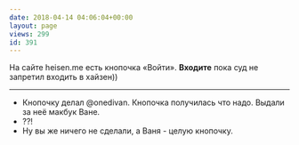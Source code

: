 ```yaml
---
date: 2018-04-14 04:06:04+00:00
layout: page
views: 299
id: 391
---
```


На сайте heisen.me есть кнопочка «Войти». **Входите** пока суд не запретил входить в хайзен))

_______________
- Кнопочку делал @onedivan. Кнопочка получилась что надо. Выдали за неё макбук Ване.
- ??! 
- Ну вы же ничего не сделали, а Ваня - целую кнопочку.


